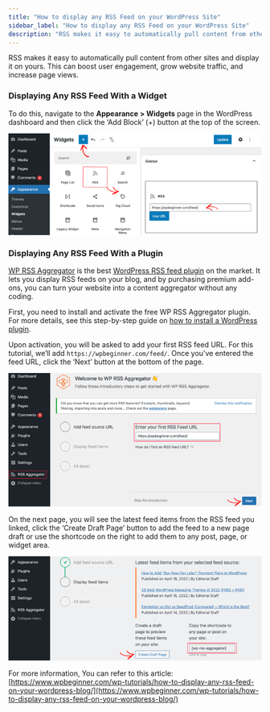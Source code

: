 ```yaml
---
title: "How to display any RSS Feed on your WordPress Site"
sidebar_label: "How to display any RSS Feed on your WordPress Site"
description: "RSS makes it easy to automatically pull content from other sites and display it on yours. This can boost user engagement, grow website traffic, and increase p"
---
```


RSS makes it easy to automatically pull content from other sites and display it on yours. This can boost user engagement, grow website traffic, and increase page views.

### Displaying Any RSS Feed With a Widget

To do this, navigate to the **Appearance > Widgets** page in the WordPress dashboard and then click the ‘Add Block’ (+) button at the top of the screen.

![The WordPress RSS Widget](./img/33001916619415-3e4c1d2075.png)

### Displaying Any RSS Feed With a Plugin

[WP RSS Aggregator](https://www.wpbeginner.com/refer/wp-rss-aggregator/) is the best [WordPress RSS feed plugin](https://www.wpbeginner.com/showcase/best-wordpress-rss-feed-plugins/) on the market. It lets you display RSS feeds on your blog, and by purchasing premium add-ons, you can turn your website into a content aggregator without any coding.

First, you need to install and activate the free WP RSS Aggregator plugin. For more details, see this step-by-step guide on [how to install a WordPress plugin](https://www.wpbeginner.com/beginners-guide/step-by-step-guide-to-install-a-wordpress-plugin-for-beginners/).

Upon activation, you will be asked to add your first RSS feed URL. For this tutorial, we’ll add `https://wpbeginner.com/feed/`. Once you’ve entered the feed URL, click the ‘Next’ button at the bottom of the page.

![Enter the Feed URL into WP RSS Aggregator's Settings](./img/33001916619415-860c7ef832.png)

On the next page, you will see the latest feed items from the RSS feed you linked, click the ‘Create Draft Page’ button to add the feed to a new page draft or use the shortcode on the right to add them to any post, page, or widget area.

![Click the 'Create Draft Page' Button to Preview the RSS Feed](./img/33001916619415-96ea01bc32.png)

For more information, You can refer to this article: [https://www.wpbeginner.com/wp-tutorials/how-to-display-any-rss-feed-on-your-wordpress-blog/](https://www.wpbeginner.com/wp-tutorials/how-to-display-any-rss-feed-on-your-wordpress-blog/)